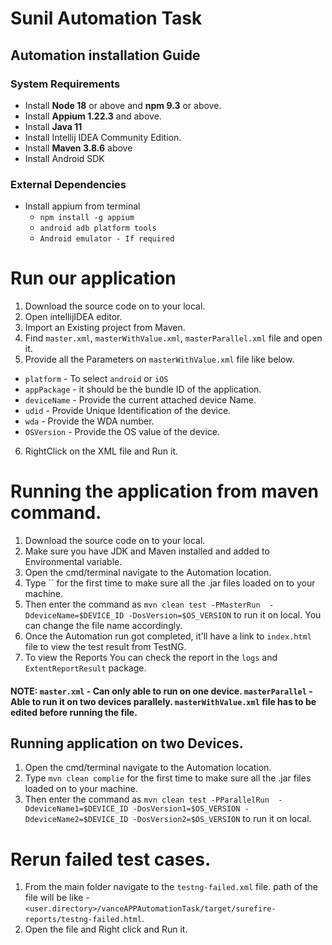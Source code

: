 # Sunil Automation Task

## Automation installation Guide

### System Requirements
- Install **Node 18** or above and **npm 9.3** or above.
- Install **Appium 1.22.3** and above.
- Install **Java 11**
- Install Intellij IDEA Community Edition.
- Install **Maven 3.8.6** above
- Install Android SDK

### External Dependencies
- Install appium from terminal
    - `npm install -g appium`
    - `android adb platform tools`
    - `Android emulator - If required`

# Run our application
1. Download the source code on to your local.
2. Open intellijIDEA editor.
3. Import an Existing project from Maven.
4. Find `master.xml`, `masterWithValue.xml`, `masterParallel.xml` file and open it.
5. Provide all the Parameters on `masterWithValue.xml` file like below.
  - `platform` - To select `android` or `iOS`
  - `appPackage` - it should be the bundle ID of the application.
  - `deviceName` - Provide the current attached device Name.
  - `udid` - Provide Unique Identification of the device.
  - `wda` - Provide the WDA number.
  - `OSVersion` - Provide the OS value of the device.
6. RightClick on the XML file and Run it.

# Running the application from maven command.

1. Download the source code on to your local.
2. Make sure you have JDK and Maven installed and added to Environmental variable.
3. Open the cmd/terminal navigate to the Automation location.
4. Type `` for the first time to make sure all the .jar files loaded on to your machine.
5. Then enter the command as `mvn clean test -PMasterRun  -DdeviceName=$DEVICE_ID -DosVersion=$OS_VERSION` to run it on local. You can change the file name accordingly.
6. Once the Automation run got completed, it'll have a link to `index.html` file to view the test result from TestNG.
7. To view the Reports You can check the report in the `logs` and `ExtentReportResult` package.
#### NOTE: `master.xml` - Can only able to run on one device. `masterParallel` - Able to run it on two devices parallely. `masterWithValue.xml` file has to be edited before running the file.

## Running application on two Devices.

1. Open the cmd/terminal navigate to the Automation location.
2. Type `mvn clean complie` for the first time to make sure all the .jar files loaded on to your machine.
3. Then enter the command as `mvn clean test -PParallelRun  -DdeviceName1=$DEVICE_ID -DosVersion1=$OS_VERSION -DdeviceName2=$DEVICE_ID -DosVersion2=$OS_VERSION` to run it on local.

# Rerun failed test cases.
1. From the main folder navigate to the `testng-failed.xml` file.
   path of the file will be like - `<user.directory>/vanceAPPAutomationTask/target/surefire-reports/testng-failed.html`.
2. Open the file and Right click and Run it.